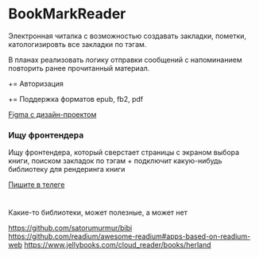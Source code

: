 # BookMarkReader

Электронная читалка с возможностью создавать закладки, пометки, катологизировть все закладки по тэгам.

В планах реализовать логику отправки сообщений с напоминанием повторить ранее прочитанный материал.

+= Авторизация

+= Поддержка форматов epub, fb2, pdf

[Figma c дизайн-проектом](https://www.figma.com/file/WMnf0EzcdhDyxbc3ZsjCPM/BMR?node-id=0%3A1)

### Ищу фронтендера
Ищу фронтендера, который сверстает страницы с экраном выбора книги, поиском закладок по тэгам + подключит какую-нибудь библиотеку для рендеринга книги

[Пишите в телеге](https://t.me/Serg1o_0)

#
#
#
#
Какие-то библиотеки, может полезные, а может нет

https://github.com/satorumurmur/bibi
https://github.com/readium/awesome-readium#apps-based-on-readium-web
https://www.jellybooks.com/cloud_reader/books/herland